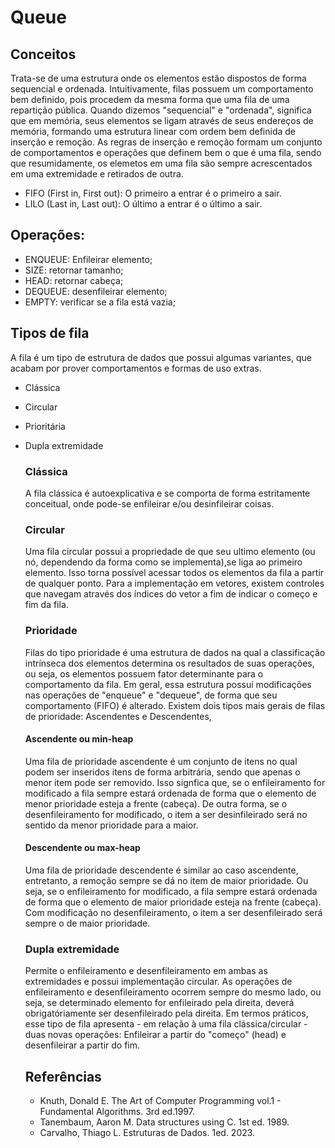 # Queue

## Conceitos

Trata-se de uma estrutura onde os elementos estão dispostos de forma sequencial e ordenada. Intuitivamente, filas possuem um comportamento bem definido, pois procedem da mesma forma que uma fila de uma repartição pública.
Quando dizemos "sequencial" e "ordenada", significa que em memória, seus elementos se ligam através de seus endereços de memória, formando uma estrutura linear com ordem bem definida de inserção e remoção. As regras de inserção e remoção formam um conjunto de comportamentos e operações que definem bem o que é uma fila, sendo que resumidamente, os elemetos em uma fila são sempre acrescentados em uma extremidade e retirados de outra.

- FIFO (First in, First out): O primeiro a entrar é o primeiro a sair.
- LILO (Last in, Last out): O último a entrar é o último a sair.

## Operações:

- ENQUEUE: Enfileirar elemento;
- SIZE: retornar tamanho;
- HEAD: retornar cabeça;
- DEQUEUE: desenfileirar elemento;
- EMPTY: verificar se a fila está vazia;

## Tipos de fila

A fila é um tipo de estrutura de dados que possui algumas variantes, que acabam por prover comportamentos e formas de uso extras.

- Clássica
- Circular
- Prioritária
- Dupla extremidade

  ### Clássica

  A fila clássica é autoexplicativa e se comporta de forma estritamente conceitual, onde pode-se enfileirar e/ou desinfileirar coisas.

  ### Circular

  Uma fila circular possui a propriedade de que seu ultimo elemento (ou nó, dependendo da forma como se implementa),se liga ao primeiro elemento. Isso torna possível acessar todos os elementos da fila a partir de qualquer ponto. Para a implementação em vetores, existem controles que navegam através dos índices do vetor a fim de indicar o começo e fim da fila.

  ### Prioridade

  Filas do tipo prioridade é uma estrutura de dados na qual a classificação intrínseca dos elementos determina os resultados de suas operações, ou seja, os elementos possuem fator determinante para o comportamento da fila. Em geral, essa estrutura possuí modificações nas operações de "enqueue" e "dequeue", de forma que seu comportamento (FIFO) é alterado. Existem dois tipos mais gerais de filas de prioridade: Ascendentes e Descendentes,

  #### Ascendente ou min-heap

  Uma fila de prioridade ascendente é um conjunto de itens no qual podem ser inseridos itens de forma arbitrária, sendo que apenas o menor item pode ser removido. Isso signfica que, se o enfileiramento for modificado a fila sempre estará ordenada de forma que o elemento de menor prioridade esteja a frente (cabeça). De outra forma, se o desenfileiramento for modificado, o item a ser desinfileirado será no sentido da menor prioridade para a maior.

  #### Descendente ou max-heap

  Uma fila de prioridade descendente é similar ao caso ascendente, entretanto, a remoção sempre se dá no item de maior prioridade. Ou seja, se o enfileiramento for modificado, a fila sempre estará ordenada de forma que o elemento de maior prioridade esteja na frente (cabeça). Com modificação no desenfileiramento, o item a ser desenfileirado será sempre o de maior prioridade.

  ### Dupla extremidade

  Permite o enfileiramento e desenfileiramento em ambas as extremidades e possui implementação circular. As operações de enfileiramento e desenfileiramento ocorrem sempre do mesmo lado, ou seja, se determinado elemento for enfileirado pela direita, deverá obrigatóriamente ser desenfileirado pela direita. Em termos práticos, esse tipo de fila apresenta - em relação à uma fila clássica/circular - duas novas operações: Enfileirar a partir do "começo" (head) e desenfileirar a partir do fim.

  ## Referências

  - Knuth, Donald E. The Art of Computer Programming vol.1 - Fundamental Algorithms. 3rd ed.1997.
  - Tanembaum, Aaron M. Data structures using C. 1st ed. 1989.
  - Carvalho, Thiago L. Estruturas de Dados. 1ed. 2023.
